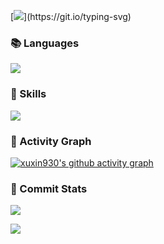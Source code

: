 [![](https://readme-typing-svg.demolab.com?font=Fira+Code&weight=500&size=18&pause=1000&color=2990BE&background=8D97FF00&width=435&lines=%F0%9F%91%8BHi%2CGood+to+see+you+on+my+GitHub+page!)](https://git.io/typing-svg)

<!-- ###   Some Links

[![](https://img.shields.io/badge/My%20Website-black?style=flat-square&logo=vercel&logoColor=white)](https://anoyi.com/)
[![](https://img.shields.io/badge/Github-black?style=flat-square&logo=github&logoColor=white)](https://github.com/AnoyiX/)
[![](https://img.shields.io/badge/DouYin-000000.svg?style=flat-square&logo=tiktok&logoColor=white)](https://www.douyin.com/user/MS4wLjABAAAAFS6CPjIHAim7TdTQjzevZX7LwfKCIi37PTVmqCpzdU0)
[![](https://img.shields.io/badge/YouTube-black?style=flat-square&logo=YouTube&logoColor=white)](https://www.youtube.com/channel/UCL-w1IbRfznZauYz6JIZOBw)
[![](https://img.shields.io/badge/Bilibili-black?style=flat-square&logo=bilibili&logoColor=white)](https://space.bilibili.com/182381763)
[![](https://img.shields.io/badge/ZhiHu-black?style=flat-square&logo=zhihu&logoColor=white)](https://www.zhihu.com/)
[![](https://img.shields.io/badge/Twitter-black?style=flat-square&logo=Twitter&logoColor=white)](https://twitter.com/AnoyiX)

###   Devices

[![](https://img.shields.io/badge/-Macbook%20Pro%20-black?style=flat-square&logo=apple)](https://www.apple.com/macbook-pro-13/)
[![](https://img.shields.io/badge/-Ubuntu%20Desktop%20-black?style=flat-square&logo=ubuntu)](https://ubuntu.com/)
-->
### 📚 Languages
![](https://skillicons.dev/icons?perline=15&i=c,java,cmake,python,rust,scala,bash,html)

### 🧰 Skills
![](https://skillicons.dev/icons?perline=20&i=vim,neovim,git,vscode,idea,spring,maven,redis,mysql,flask,md,linux,docker,kubernetes,ansible,grafana,nginx,jenkins)

### 🤩 Activity Graph

[![xuxin930's github activity graph](https://github-readme-activity-graph.vercel.app/graph?username=xuxin930&theme=github)](https://github.com/ashutosh00710/github-readme-activity-graph)

### 🌟 Commit Stats

![](https://github-readme-stats.vercel.app/api?username=xuxin930&count_private=true&show_icons=true&theme=radical&show_owner=true)

![](https://github-profile-trophy.vercel.app/?username=xuxin930&theme=radical&row=1)

<!--

###   Top Languages

![](https://github-readme-stats.vercel.app/api/top-langs/?username=xuxin930&layout=compact&theme=dark)
-->

